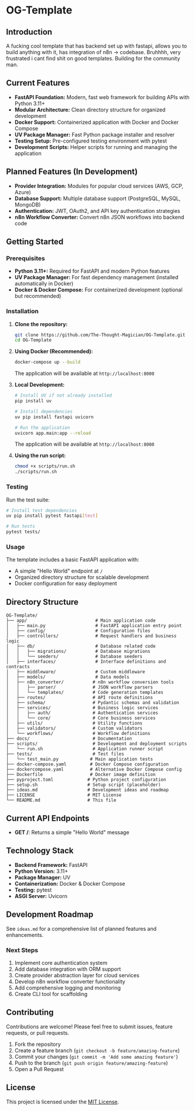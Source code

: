 # OG-Template

## Introduction

A fucking cool template that has backend set up with fastapi, allows you to build anything with it, has integration of n8n -> codebase. Bruhhhh, very frustrated i cant find shit on good templates. Building for the community man. 


## Current Features

*   **FastAPI Foundation:** Modern, fast web framework for building APIs with Python 3.11+
*   **Modular Architecture:** Clean directory structure for organized development
*   **Docker Support:** Containerized application with Docker and Docker Compose
*   **UV Package Manager:** Fast Python package installer and resolver
*   **Testing Setup:** Pre-configured testing environment with pytest
*   **Development Scripts:** Helper scripts for running and managing the application

## Planned Features (In Development)

*   **Provider Integration:** Modules for popular cloud services (AWS, GCP, Azure)
*   **Database Support:** Multiple database support (PostgreSQL, MySQL, MongoDB)
*   **Authentication:** JWT, OAuth2, and API key authentication strategies
*   **n8n Workflow Converter:** Convert n8n JSON workflows into backend code

## Getting Started

### Prerequisites

*   **Python 3.11+:** Required for FastAPI and modern Python features
*   **UV Package Manager:** For fast dependency management (installed automatically in Docker)
*   **Docker & Docker Compose:** For containerized development (optional but recommended)

### Installation

1.  **Clone the repository:**
    ```bash
    git clone https://github.com/The-Thought-Magician/OG-Template.git
    cd OG-Template
    ```

2.  **Using Docker (Recommended):**
    ```bash
    docker-compose up --build
    ```
    The application will be available at `http://localhost:8000`

3.  **Local Development:**
    ```bash
    # Install UV if not already installed
    pip install uv
    
    # Install dependencies
    uv pip install fastapi uvicorn
    
    # Run the application
    uvicorn app.main:app --reload
    ```
    The application will be available at `http://localhost:8000`

4.  **Using the run script:**
    ```bash
    chmod +x scripts/run.sh
    ./scripts/run.sh
    ```

### Testing

Run the test suite:
```bash
# Install test dependencies
uv pip install pytest fastapi[test]

# Run tests
pytest tests/
```

### Usage

The template includes a basic FastAPI application with:
- A simple "Hello World" endpoint at `/`
- Organized directory structure for scalable development
- Docker configuration for easy deployment

## Directory Structure

```
OG-Template/
├── app/                          # Main application code
│   ├── main.py                   # FastAPI application entry point
│   ├── config/                   # Configuration files
│   ├── controllers/              # Request handlers and business logic
│   ├── db/                       # Database related code
│   │   ├── migrations/           # Database migrations
│   │   └── seeders/              # Database seeders
│   ├── interfaces/               # Interface definitions and contracts
│   ├── middleware/               # Custom middleware
│   ├── models/                   # Data models
│   ├── n8n_converter/           # n8n workflow conversion tools
│   │   ├── parser/              # JSON workflow parsers
│   │   └── templates/           # Code generation templates
│   ├── routes/                  # API route definitions
│   ├── schema/                  # Pydantic schemas and validation
│   ├── services/                # Business logic services
│   │   ├── auth/                # Authentication services
│   │   └── core/                # Core business services
│   ├── utils/                   # Utility functions
│   ├── validators/              # Custom validators
│   └── workflows/               # Workflow definitions
├── docs/                        # Documentation
├── scripts/                     # Development and deployment scripts
│   └── run.sh                   # Application runner script
├── tests/                       # Test files
│   └── test_main.py            # Main application tests
├── docker-compose.yaml         # Docker Compose configuration
├── dockercompose.yaml          # Alternative Docker Compose config
├── Dockerfile                  # Docker image definition
├── pyproject.toml             # Python project configuration
├── setup.sh                   # Setup script (placeholder)
├── ideas.md                   # Development ideas and roadmap
├── LICENSE                    # MIT License
└── README.md                  # This file
```

## Current API Endpoints

- **GET /**: Returns a simple "Hello World" message

## Technology Stack

- **Backend Framework:** FastAPI
- **Python Version:** 3.11+
- **Package Manager:** UV
- **Containerization:** Docker & Docker Compose
- **Testing:** pytest
- **ASGI Server:** Uvicorn

## Development Roadmap

See `ideas.md` for a comprehensive list of planned features and enhancements.

### Next Steps
1. Implement core authentication system
2. Add database integration with ORM support
3. Create provider abstraction layer for cloud services
4. Develop n8n workflow converter functionality
5. Add comprehensive logging and monitoring
6. Create CLI tool for scaffolding

## Contributing

Contributions are welcome! Please feel free to submit issues, feature requests, or pull requests.

1. Fork the repository
2. Create a feature branch (`git checkout -b feature/amazing-feature`)
3. Commit your changes (`git commit -m 'Add some amazing feature'`)
4. Push to the branch (`git push origin feature/amazing-feature`)
5. Open a Pull Request

## License

This project is licensed under the [MIT License](LICENSE).
